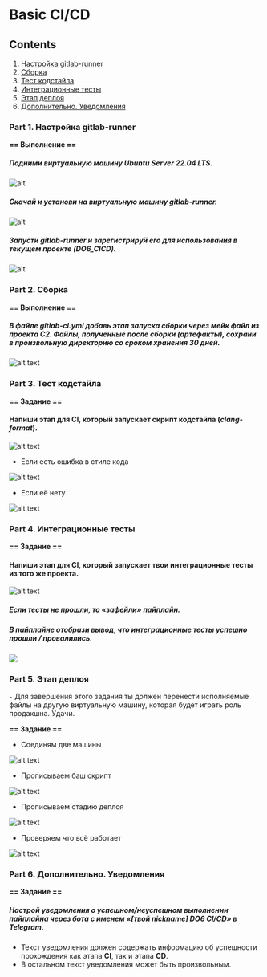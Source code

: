 # Basic CI/CD

## Contents

1. [Настройка gitlab-runner](#part-1-настройка-gitlab-runner)  
2. [Сборка](#part-2-сборка)  
3. [Тест кодстайла](#part-3-тест-кодстайла)   
4. [Интеграционные тесты](#part-4-интеграционные-тесты)  
5. [Этап деплоя](#part-5-этап-деплоя)  
6. [Дополнительно. Уведомления](#part-6-дополнительно-уведомления)

### Part 1. Настройка **gitlab-runner**

**== Выполнение ==**

##### Подними виртуальную машину *Ubuntu Server 22.04 LTS*.

![alt](Images/Screenshot_3.png)

##### Скачай и установи на виртуальную машину **gitlab-runner**.

![alt](Images/Screenshot_1.png)

##### Запусти **gitlab-runner** и зарегистрируй его для использования в текущем проекте (*DO6_CICD*).

![alt](Images/Screenshot_2.png)

### Part 2. Сборка

**== Выполнение ==**

##### В файле _gitlab-ci.yml_ добавь этап запуска сборки через мейк файл из проекта _C2_. Файлы, полученные после сборки (артефакты), сохрани в произвольную директорию со сроком хранения 30 дней.

![alt text](Images/Screenshot_4.png)

### Part 3. Тест кодстайла

**== Задание ==**

#### Напиши этап для **CI**, который запускает скрипт кодстайла (*clang-format*).

![alt text](Images/Screenshot_7.png)

- Если есть ошибка в стиле кода

![alt text](Images/Screenshot_5.png)

- Если её нету

![alt text](Images/Screenshot_6.png)

### Part 4. Интеграционные тесты

**== Задание ==**

#### Напиши этап для **CI**, который запускает твои интеграционные тесты из того же проекта.

![alt text](Images/Screenshot_8.png)

##### Если тесты не прошли, то «зафейли» пайплайн.

##### В пайплайне отобрази вывод, что интеграционные тесты успешно прошли / провалились.

![  ](Images/Screenshot_9.png)

### Part 5. Этап деплоя

`-` Для завершения этого задания ты должен перенести исполняемые файлы на другую виртуальную машину, которая будет играть роль продакшна. Удачи.

**== Задание ==**

- Соединям две машины

![alt text](Images/Screenshot_11.png)

- Прописываем баш скрипт

![alt text](Images/Screenshot_12.png)

- Прописываем стадию деплоя

![alt text](Images/Screenshot_13.png)

- Проверяем что всё работает

![alt text](Images/Screenshot_10.png)

### Part 6. Дополнительно. Уведомления

**== Задание ==**

##### Настрой уведомления о успешном/неуспешном выполнении пайплайна через бота с именем «[твой nickname] DO6 CI/CD» в *Telegram*.

- Текст уведомления должен содержать информацию об успешности прохождения как этапа **CI**, так и этапа **CD**.
- В остальном текст уведомления может быть произвольным.
